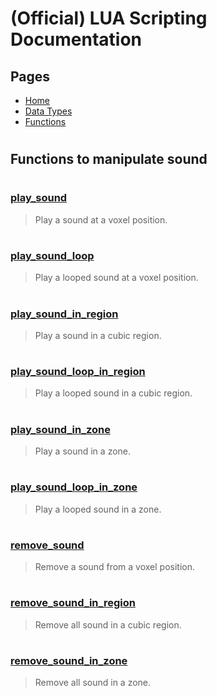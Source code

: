 
# (Official) LUA Scripting Documentation

## Pages
- [Home](../../index)
- [Data Types](../data-types)
- [Functions](../functions)

#
## Functions to manipulate sound
#
### [play_sound](Sound/play_sound)
> Play a sound at a voxel position.
#
### [play_sound_loop](Sound/play_sound_loop)
> Play a looped sound at a voxel position.
#
### [play_sound_in_region](Sound/play_sound_in_region)
> Play a sound in a cubic region.
#
### [play_sound_loop_in_region](Sound/play_sound_loop_in_region)
> Play a looped sound in a cubic region.
#
### [play_sound_in_zone](Sound/play_sound_in_zone)
> Play a sound in a zone.
#
### [play_sound_loop_in_zone](Sound/play_sound_loop_in_zone)
> Play a looped sound in a zone.
#
### [remove_sound](Sound/remove_sound)
> Remove a sound from a voxel position.
#
### [remove_sound_in_region](Sound/remove_sound_in_region)
> Remove all sound in a cubic region.
#
### [remove_sound_in_zone](Sound/remove_sound_in_zone)
> Remove all sound in a zone.
#
